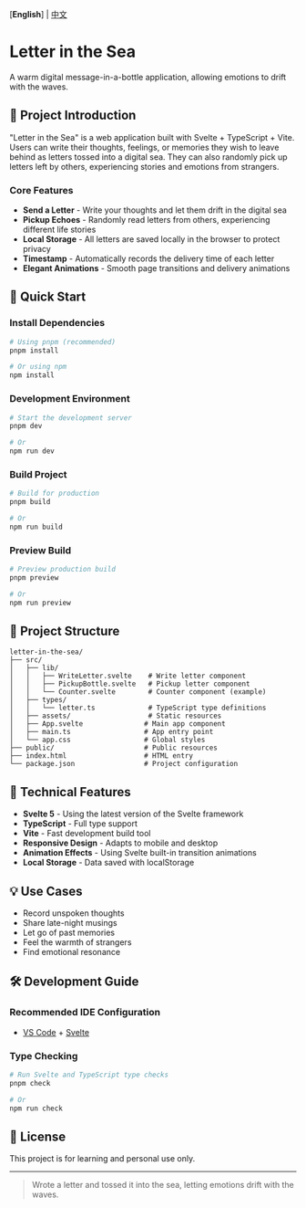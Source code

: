 [**English**] | [中文](./README.md)

# Letter in the Sea

A warm digital message-in-a-bottle application, allowing emotions to drift with the waves.

## 🌊 Project Introduction

"Letter in the Sea" is a web application built with Svelte + TypeScript + Vite. Users can write their thoughts, feelings, or memories they wish to leave behind as letters tossed into a digital sea. They can also randomly pick up letters left by others, experiencing stories and emotions from strangers.

### Core Features

- **Send a Letter** - Write your thoughts and let them drift in the digital sea
- **Pickup Echoes** - Randomly read letters from others, experiencing different life stories
- **Local Storage** - All letters are saved locally in the browser to protect privacy
- **Timestamp** - Automatically records the delivery time of each letter
- **Elegant Animations** - Smooth page transitions and delivery animations

## 🚀 Quick Start

### Install Dependencies

```bash
# Using pnpm (recommended)
pnpm install

# Or using npm
npm install
```

### Development Environment

```bash
# Start the development server
pnpm dev

# Or
npm run dev
```

### Build Project

```bash
# Build for production
pnpm build

# Or
npm run build
```

### Preview Build

```bash
# Preview production build
pnpm preview

# Or
npm run preview
```

## 📁 Project Structure

```
letter-in-the-sea/
├── src/
│   ├── lib/
│   │   ├── WriteLetter.svelte    # Write letter component
│   │   ├── PickupBottle.svelte   # Pickup letter component
│   │   └── Counter.svelte        # Counter component (example)
│   ├── types/
│   │   └── letter.ts             # TypeScript type definitions
│   ├── assets/                   # Static resources
│   ├── App.svelte               # Main app component
│   ├── main.ts                  # App entry point
│   └── app.css                  # Global styles
├── public/                      # Public resources
├── index.html                   # HTML entry
└── package.json                 # Project configuration
```

## 🎨 Technical Features

- **Svelte 5** - Using the latest version of the Svelte framework
- **TypeScript** - Full type support
- **Vite** - Fast development build tool
- **Responsive Design** - Adapts to mobile and desktop
- **Animation Effects** - Using Svelte built-in transition animations
- **Local Storage** - Data saved with localStorage

## 💡 Use Cases

- Record unspoken thoughts
- Share late-night musings
- Let go of past memories
- Feel the warmth of strangers
- Find emotional resonance

## 🛠️ Development Guide

### Recommended IDE Configuration

- [VS Code](https://code.visualstudio.com/) + [Svelte](https://marketplace.visualstudio.com/items?itemName=svelte.svelte-vscode)

### Type Checking

```bash
# Run Svelte and TypeScript type checks
pnpm check

# Or
npm run check
```

## 📝 License

This project is for learning and personal use only.

---

> Wrote a letter and tossed it into the sea, letting emotions drift with the waves.

